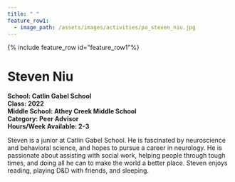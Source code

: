 ```yaml
---
title: " "
feature_row1:
  - image_path: /assets/images/activities/pa_steven_niu.jpg
---
```


{% include feature_row id="feature_row1"%}

# Steven Niu

**School: Catlin Gabel School**  
**Class: 2022**  
**Middle School: Athey Creek Middle School**  
**Category: Peer Advisor**  
**Hours/Week Available: 2-3**  

Steven is a junior at Catlin Gabel School. He is fascinated by neuroscience and behavioral science, and hopes to pursue a career in neurology. He is passionate about assisting with social work, helping people through tough times, and doing all he can to make the world a better place. Steven enjoys reading, playing D&D with friends, and sleeping.
